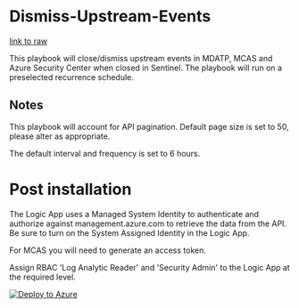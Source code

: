 # Dismiss-Upstream-Events

[link to raw](https://raw.githubusercontent.com/Azure/Azure-Sentinel/master/Playbooks/Dismiss_Upstream_Events/azuredeploy.json)

This playbook will close/dismiss upstream events in MDATP, MCAS and Azure Security Center when closed in Sentinel. The playbook will run on a preselected recurrence schedule.

## Notes

This playbook will account for API pagination. Default page size is set to 50, please alter as appropriate.

The default interval and frequency is set to 6 hours.

# Post installation

The Logic App uses a Managed System Identity to authenticate and authorize against management.azure.com to retrieve the data from the API. Be sure to turn on the System Assigned Identity in the Logic App.

For MCAS you will need to generate an access token.

Assign RBAC 'Log Analytic Reader' and 'Security Admin' to the Logic App at the required level.

[![Deploy to Azure](https://aka.ms/deploytoazurebutton)](https://portal.azure.com/#create/Microsoft.Template/uri/https%3A%2F%2Fraw.githubusercontent.com%2FAzure%2FAzure-Sentinel%2Fmaster%2FPlaybooks%2FDismiss-Upstream-Events%2Fazuredeploy.json)
